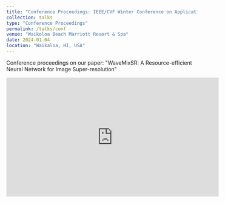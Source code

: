 ```yaml
---
title: "Conference Proceedings: IEEE/CVF Winter Conference on Applications of Computer Vision (WACV) 2024"
collection: talks
type: "Conference Proceedings"
permalink: /talks/conf
venue: "Waikoloa Beach Marriott Resort & Spa"
date: 2024-01-04
location: "Waikaloa, HI, USA"
---
```

Conference proceedings on our paper: "WaveMixSR: A Resource-efficient Neural Network for Image Super-resolution"

<iframe width="560" height="315" src="https://www.youtube.com/embed/YVb0lp2fSeY?si=xz0Y5RoQyMcUDLHA" title="YouTube video player" frameborder="0" allow="accelerometer; autoplay; clipboard-write; encrypted-media; gyroscope; picture-in-picture; web-share" allowfullscreen></iframe>
